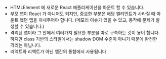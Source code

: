 - HTMLElement 에 새로운 React 애플리케이션을 마운트 할 수 있습니다.
- 부모 앱이 React 가 아니어도 되지만, 중요한 부분은 해당 엘리먼트가 사라질 때 마운트 했던 앱을 꺼내주어야 합니다. (메모리 이슈가 있을 수 있고, 동작에 문제가 발생할 수 있습니다.)
- 격리된 앱이라 그 안에서 여러가지 필요한 부분을 따로 구축하는 것이 용이 합니다. 하지만 class 기반의 스타일에서는 shadow DOM 수준이 아니기 때문에 완전한 격리는 아닙니다.
- 리액트와 리액트가 아닌 앱간의 통합에서 사용됩니다
